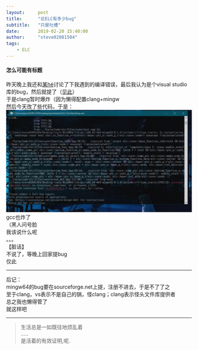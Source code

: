 ```yaml
---
layout:     post
title:      "论ELC有多少bug"
subtitle:   "只是吐槽"
date:       2019-02-20 15:40:00
author:     "steve02081504"
tags:
    - ELC
---
```

#### 怎么可能有标题  
昨天晚上我还和[某hé](https://github.com/xhebox)讨论了下我遇到的编译错误，最后我认为是个visual studio库的bug，然后就提了（[见此](https://developercommunity.visualstudio.com/content/problem/462349/visual-studio20171596the-bug-of-stdis-convertible.html)）  
于是clang暂时爆炸（因为懒得配置clang+mingw  
然后今天改了些代码，于是：  
![全都爆炸](/img/in-post/2019/02-20-15/gcc_boom.jpg)  
gcc也炸了  
（黑人问号脸  
我该说什么呢  
。。。  
【脏话】  
不说了，等晚上回家提bug  
仅此  


______

后记：  
mingw64的bug要在sourceforge.net上提，注册不进去，于是不了了之  
至于clang，vs表示不是自己的锅，怪clang；clang表示怪头文件库提供者  
总之我也懒得管了  
就这样吧  

______

> 生活总是一如既往地烦乱着  
  .....  
  是活着的有效证明,呢.  
